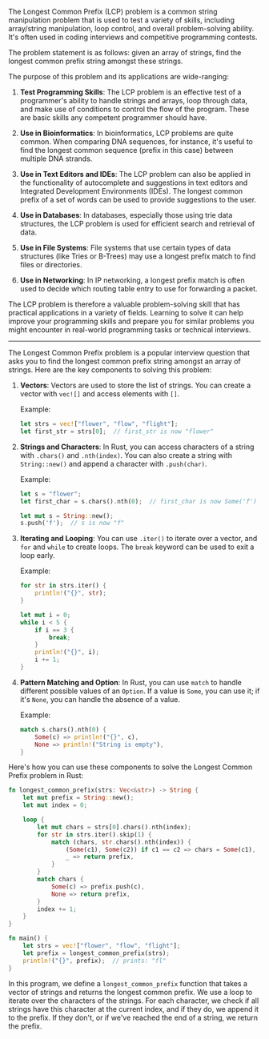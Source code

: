 The Longest Common Prefix (LCP) problem is a common string manipulation problem that is used to test a variety of skills, including array/string manipulation, loop control, and overall problem-solving ability. It's often used in coding interviews and competitive programming contests.

The problem statement is as follows: given an array of strings, find the longest common prefix string amongst these strings.

The purpose of this problem and its applications are wide-ranging:

1. **Test Programming Skills**: The LCP problem is an effective test of a programmer's ability to handle strings and arrays, loop through data, and make use of conditions to control the flow of the program. These are basic skills any competent programmer should have.

2. **Use in Bioinformatics**: In bioinformatics, LCP problems are quite common. When comparing DNA sequences, for instance, it's useful to find the longest common sequence (prefix in this case) between multiple DNA strands.

3. **Use in Text Editors and IDEs**: The LCP problem can also be applied in the functionality of autocomplete and suggestions in text editors and Integrated Development Environments (IDEs). The longest common prefix of a set of words can be used to provide suggestions to the user.

4. **Use in Databases**: In databases, especially those using trie data structures, the LCP problem is used for efficient search and retrieval of data.

5. **Use in File Systems**: File systems that use certain types of data structures (like Tries or B-Trees) may use a longest prefix match to find files or directories.

6. **Use in Networking**: In IP networking, a longest prefix match is often used to decide which routing table entry to use for forwarding a packet.

The LCP problem is therefore a valuable problem-solving skill that has practical applications in a variety of fields. Learning to solve it can help improve your programming skills and prepare you for similar problems you might encounter in real-world programming tasks or technical interviews.

---
The Longest Common Prefix problem is a popular interview question that asks you to find the longest common prefix string amongst an array of strings. Here are the key components to solving this problem:

1. **Vectors**: Vectors are used to store the list of strings. You can create a vector with `vec![]` and access elements with `[]`.

   Example:
   ```rust
   let strs = vec!["flower", "flow", "flight"];
   let first_str = strs[0];  // first_str is now "flower"
   ```

2. **Strings and Characters**: In Rust, you can access characters of a string with `.chars()` and `.nth(index)`. You can also create a string with `String::new()` and append a character with `.push(char)`.

   Example:
   ```rust
   let s = "flower";
   let first_char = s.chars().nth(0);  // first_char is now Some('f')

   let mut s = String::new();
   s.push('f');  // s is now "f"
   ```

3. **Iterating and Looping**: You can use `.iter()` to iterate over a vector, and `for` and `while` to create loops. The `break` keyword can be used to exit a loop early.

   Example:
   ```rust
   for str in strs.iter() {
       println!("{}", str);
   }

   let mut i = 0;
   while i < 5 {
       if i == 3 {
           break;
       }
       println!("{}", i);
       i += 1;
   }
   ```

4. **Pattern Matching and Option**: In Rust, you can use `match` to handle different possible values of an `Option`. If a value is `Some`, you can use it; if it's `None`, you can handle the absence of a value.

   Example:
   ```rust
   match s.chars().nth(0) {
       Some(c) => println!("{}", c),
       None => println!("String is empty"),
   }
   ```

Here's how you can use these components to solve the Longest Common Prefix problem in Rust:

```rust
fn longest_common_prefix(strs: Vec<&str>) -> String {
    let mut prefix = String::new();
    let mut index = 0;

    loop {
        let mut chars = strs[0].chars().nth(index);
        for str in strs.iter().skip(1) {
            match (chars, str.chars().nth(index)) {
                (Some(c1), Some(c2)) if c1 == c2 => chars = Some(c1),
                _ => return prefix,
            }
        }
        match chars {
            Some(c) => prefix.push(c),
            None => return prefix,
        }
        index += 1;
    }
}

fn main() {
    let strs = vec!["flower", "flow", "flight"];
    let prefix = longest_common_prefix(strs);
    println!("{}", prefix);  // prints: "fl"
}
```

In this program, we define a `longest_common_prefix` function that takes a vector of strings and returns the longest common prefix. We use a loop to iterate over the characters of the strings. For each character, we check if all strings have this character at the current index, and if they do, we append it to the prefix. If they don't, or if we've reached the end of a string, we return the prefix.